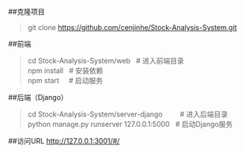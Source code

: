 ##克隆项目
 >git clone https://github.com/cenjinhe/Stock-Analysis-System.git

##前端
 >cd Stock-Analysis-System/web    &nbsp;&nbsp;# 进入前端目录\
 >npm install                     &nbsp;&nbsp;# 安装依赖\
 >npm start                       &nbsp;&nbsp;&nbsp;&nbsp;# 启动服务

##后端（Django）
 >cd Stock-Analysis-System/server-django          &nbsp;&nbsp;&nbsp;&nbsp;&nbsp;&nbsp;&nbsp;&nbsp;# 进入后端目录\
 >python manage.py runserver 127.0.0.1:5000       &nbsp;&nbsp;# 启动Django服务

##访问URL
 http://127.0.0.1:3001/#/